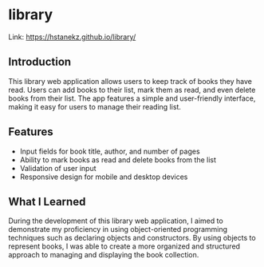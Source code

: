 # library

Link: https://hstanekz.github.io/library/

## Introduction

This library web application allows users to keep track of books they have read. Users can add books to their list, mark them as read, and even delete books from their list. The app features a simple and user-friendly interface, making it easy for users to manage their reading list.

## Features

- Input fields for book title, author, and number of pages
- Ability to mark books as read and delete books from the list
- Validation of user input
- Responsive design for mobile and desktop devices

## What I Learned

During the development of this library web application, I aimed to demonstrate my proficiency in using object-oriented programming techniques such as declaring objects and constructors. By using objects to represent books, I was able to create a more organized and structured approach to managing and displaying the book collection.
